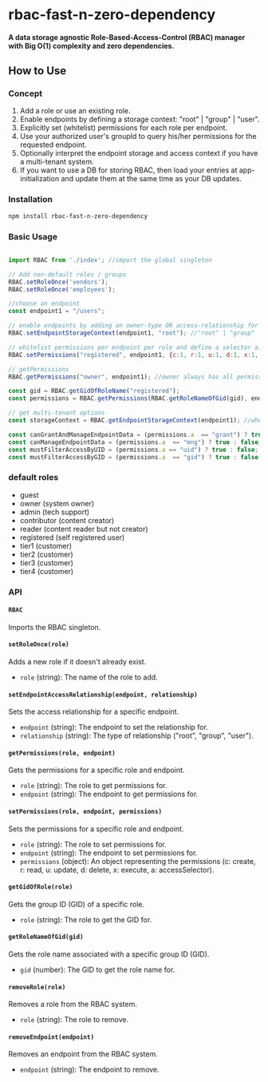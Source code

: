 # rbac-fast-n-zero-dependency

#### A data storage agnostic Role-Based-Access-Control (RBAC) manager with Big O(1) complexity and zero dependencies.

## How to Use

### Concept
1. Add a role or use an existing role.
2. Enable endpoints by defining a storage context: "root" | "group" | "user".
4. Explicitly set (whitelist) permissions for each role per endpoint.
5. Use your authorized user's groupId to query his/her permissions for the requested endpoint.
1. Optionally interpret the endpoint storage and access context if you have a multi-tenant system.
6. If you want to use a DB for storing RBAC, then load your entries at app-initialization and update them at the same time as your DB updates.

### Installation

```sh
npm install rbac-fast-n-zero-dependency
```

### Basic Usage

```javascript

import RBAC from './index'; //import the global singleton

// Add non-default roles / groups
RBAC.setRoleOnce('vendors');
RBAC.setRoleOnce('employees');

//choose an endpoint
const endpoint1 = "/users";

// enable endpoints by adding an owner-type OR access-relationship for the endpoint 
RBAC.setEndpointStorageContext(endpoint1, "root"); //"root" | "group" | "user"

// whitelist permissions per endpoint per role and define a selector a: "grant" | "mng" | "gid" | "uid" for related entries
RBAC.setPermissions("registered", endpoint1, {c:1, r:1, u:1, d:1, x:1, a:"uid"});

// getPermissions
RBAC.getPermissions("owner", endpoint1); //owner always has all permissions if the endpoint was enabled

const gid = RBAC.getGidOfRoleName("registered");
const permissions = RBAC.getPermissions(RBAC.getRoleNameOfGid(gid), endpoint1); //registered role permissions

// get multi-tenant options
const storageContext = RBAC.getEndpointStorageContext(endpoint1); //where to find the data-hierarchy of the endpoint

const canGrantAndManageEndpointData = (permissions.a  == "grant") ? true : false;
const canManageEndpointData = (permissions.a  == "mng") ? true : false;
const mustFilterAccessByUID = (permissions.a == "uid") ? true : false;
const mustFilterAccessByGID = (permissions.a  == "gid") ? true : false;


```

### default roles
- guest
- owner (system owner)
- admin (tech support)
- contributor (content creator)
- reader (content reader but not creator)
- registered (self registered user)
- tier1 (customer)
- tier2 (customer)
- tier3 (customer)
- tier4 (customer)

### API

#### `RBAC`

Imports the RBAC singleton.

#### `setRoleOnce(role)`

Adds a new role if it doesn't already exist.

- `role` (string): The name of the role to add.

#### `setEndpointAccessRelationship(endpoint, relationship)`

Sets the access relationship for a specific endpoint.

- `endpoint` (string): The endpoint to set the relationship for.
- `relationship` (string): The type of relationship ("root", "group", "user").

#### `getPermissions(role, endpoint)`

Gets the permissions for a specific role and endpoint.

- `role` (string): The role to get permissions for.
- `endpoint` (string): The endpoint to get permissions for.

#### `setPermissions(role, endpoint, permissions)`

Sets the permissions for a specific role and endpoint.

- `role` (string): The role to set permissions for.
- `endpoint` (string): The endpoint to set permissions for.
- `permissions` (object): An object representing the permissions (c: create, r: read, u: update, d: delete, x: execute, a: accessSelector).

#### `getGidOfRole(role)`

Gets the group ID (GID) of a specific role.

- `role` (string): The role to get the GID for.

#### `getRoleNameOfGid(gid)`

Gets the role name associated with a specific group ID (GID).

- `gid` (number): The GID to get the role name for.

#### `removeRole(role)`

Removes a role from the RBAC system.

- `role` (string): The role to remove.

#### `removeEndpoint(endpoint)`

Removes an endpoint from the RBAC system.

- `endpoint` (string): The endpoint to remove.